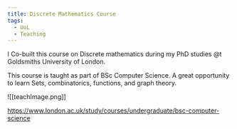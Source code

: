 ```yaml
---
title: Discrete Mathematics Course
tags:
  - UoL
  - Teaching
---
```


I Co-built this course on Discrete mathematics during my PhD studies @t Goldsmiths University of London.

This course is taught as part of BSc Computer Science. A great opportunity to learn Sets, combinatorics, functions, and graph theory.

![[teachImage.png]]



https://www.london.ac.uk/study/courses/undergraduate/bsc-computer-science

  

